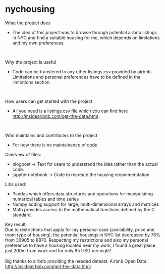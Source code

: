 # nychousing

What the project does	 <br />
- The idea of this project was to browse through potential airbnb listings in NYC and find a suitable housing for me, which depends on limitations and my own preferences. <br />
 <br />

Why the project is useful <br />
- Code can be transfered to any other listings.csv provided by airbnb. Limitations and personal preferences have to be defined in the limitations section. <br />
 <br />

How users can get started with the project  <br />
- All you need is a listings.csv file which you can find here http://insideairbnb.com/get-the-data.html .  <br />
 <br />

Who maintains and contributes to the project  <br />
- For now there is no maintainance of code.

Overview of files: <br />
- blogpost -> Text for users to understand the idea rather than the actual code.
- jupyter notebook -> Code to recreate the housing recommendation

Libs used: <br />
- Pandas which offers data structures and operations for manipulating numerical tables and time series <br />
- Numpy adding support for large, multi-dimensional arrays and matrices <br />
- Math provides access to the mathematical functions defined by the C standard. <br />

Key result: <br />
Due to restrictions that apply for my personal case (availability, price and room type of housing), the potential housings in NYC list decreased by 76% from 36905 to 8870.
Respecting my restrictions and also my personal preference to have a housing located near my work, I found a great place just 200m from work and for only 95 USD per night!
<br /> <br />
Big thanks to airbnb providing the needed dataset.
Airbnb Open Data: http://insideairbnb.com/get-the-data.html 

